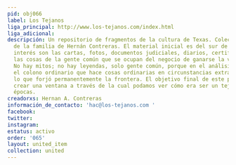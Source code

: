 ```yaml
---
pid: obj066
label: Los Tejanos
liga_principal: http://www.los-tejanos.com/index.html
liga_adicional: 
descripción: Un repositorio de fragmentos de la cultura de Texas. Colección con elementos
  de la familia de Hernán Contreras. El material inicial es del sur de Texas, de particular
  interés son las cartas, fotos, documentos judiciales, diarios, certificados, testamentos,
  las cosas de la gente común que se ocupan del negocio de ganarse la vida en la frontera.
  No hay mitos; no hay leyendas, solo gente común, porque en el análisis final, es
  el colono ordinario que hace cosas ordinarias en circunstancias extraordinarias
  lo que forjó permanentemente la frontera. El objetivo final de este proyecto es
  crear una ventana a través de la cual podamos ver cómo era ser un tejano en diferentes
  épocas.
creadorxs: Hernan A. Contreras
información_de_contacto: 'hac@los-tejanos.com '
facebook: 
twitter: 
instagram: 
estatus: activo
order: '065'
layout: united_item
collection: united
---
```

